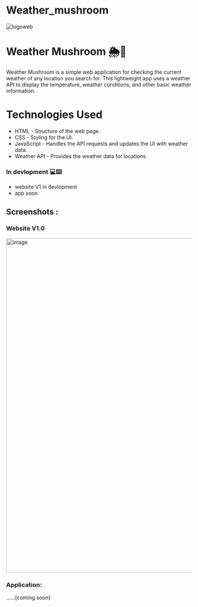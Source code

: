 # Weather_mushroom
![logoweb](https://github.com/user-attachments/assets/c55546e7-6e5b-4e98-8f98-facd6034a62a)
# Weather Mushroom 🌦️🍄
Weather Mushroom is a simple web application for checking the current weather of any location you search for. This lightweight app uses a weather API to display the temperature, weather conditions, and other basic weather information.
# Technologies Used
* HTML - Structure of the web page.
* CSS - Styling for the UI.
* JavaScript - Handles the API requests and updates the UI with weather data.
* Weather API - Provides the weather data for locations.
### In devlopment 💻⌨️
* website V1 in devlopment
* app soon
## Screenshots :
### Website V1.0

<img width="906" alt="image" src="https://github.com/user-attachments/assets/4a2a72e4-e50e-4ebe-ac7d-900f0ed65b03////removeimg">

### Application:
......[coming soon}
